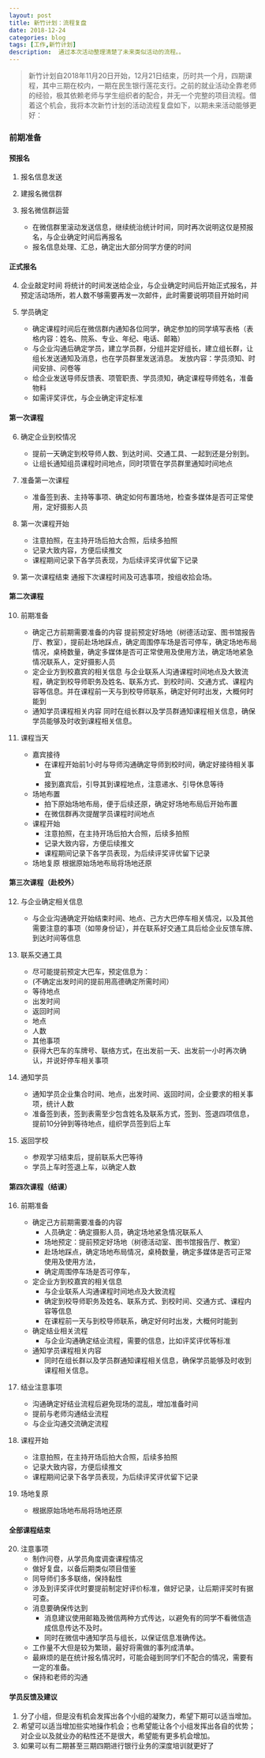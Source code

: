 ```yaml
---
layout: post
title: 新竹计划：流程复盘
date: 2018-12-24
categories: blog
tags: [工作,新竹计划]
description:  通过本次活动整理清楚了未来类似活动的流程。。
---
```

>新竹计划自2018年11月20日开始，12月21日结束，历时共一个月，四期课程，其中三期在校内，一期在民生银行莲花支行。之前的就业活动全靠老师的经验，极其依赖老师与学生组织者的配合，并无一个完整的项目流程。借着这个机会，我将本次新竹计划的活动流程复盘如下，以期未来活动能够更好：

### 前期准备

#### 预报名
1. 报名信息发送

2. 建报名微信群

3. 报名微信群运营
	- 在微信群里滚动发送信息，继续统治统计时间，同时再次说明这仅是预报名，与企业确定时间后再报名
	- 报名信息处理、汇总，确定出大部分同学方便的时间

#### 正式报名

4. 企业敲定时间
	将统计的时间发送给企业，与企业确定时间后开始正式报名，并预定活动场所，若人数不够需要再发一次邮件，此时需要说明项目开始时间
	
5. 学员确定
	- 确定课程时间后在微信群内通知各位同学，确定参加的同学填写表格（表格内容：姓名、院系、专业、年纪、电话、邮箱）
	- 与企业沟通后确定学员，建立学员群，分组并定好组长，建立组长群，让组长发送通知及消息，也在学员群里发送消息。
	发放内容：学员须知、时间安排、问卷等
	- 给企业发送导师反馈表、项管职责、学员须知，确定课程导师姓名，准备物料
	- 如需评奖评优，与企业确定评定标准

#### 第一次课程    
6. 确定企业到校情况
	- 提前一天确定到校导师人数、到达时间、交通工具、一起到还是分别到。
	- 让组长通知组员课程时间地点，同时项管在学员群里通知时间地点
	
7. 准备第一次课程
	- 准备签到表、主持等事项、确定如何布置场地，检查多媒体是否可正常使用，定好摄影人员
	
8. 第一次课程开始
	- 注意拍照，在主持开场后拍大合照，后续多拍照
	- 记录大致内容，方便后续推文
	- 课程期间记录下各学员表现，为后续评奖评优留下记录
	
9. 第一次课程结束
	通报下次课程时间及可选事项，按组收拾会场。
     
#### 第二次课程

10. 前期准备
	- 确定己方前期需要准备的内容
		提前预定好场地（树德活动室、图书馆报告厅、教室），提前赴场地踩点，确定周围停车场是否可停车，确定场地布局情况，桌椅数量，确定多媒体是否可正常使用及使用方法，确定场地紧急情况联系人，定好摄影人员
	- 定企业方到校嘉宾的相关信息
		与企业联系人沟通课程时间地点及大致流程，确定到校导师职务及姓名、联系方式、到校时间、交通方式、课程内容等信息。并在课程前一天与到校导师联系，确定好何时出发，大概何时能到
	- 通知学员课程相关内容
		同时在组长群以及学员群通知课程相关信息，确保学员能够及时收到课程相关信息。
		
11. 课程当天
	- 嘉宾接待
	  - 在课程开始前1小时与导师沟通确定导师到校时间，确定好接待相关事宜
	  - 接到嘉宾后，引导其到课程地点，注意递水、引导休息等待
	- 场地布置
	  - 拍下原始场地布局，便于后续还原，确定好场地布局后开始布置
	  - 在微信群再次提醒学员课程时间地点
	- 课程开始
	  - 注意拍照，在主持开场后拍大合照，后续多拍照
	  - 记录大致内容，方便后续推文
	  - 课程期间记录下各学员表现，为后续评奖评优留下记录
	- 场地复原
		根据原始场地布局将场地还原

#### 第三次课程（赴校外）
12. 与企业确定相关信息
	- 与企业沟通确定开始结束时间、地点、己方大巴停车相关情况，以及其他需要注意的事项（如带身份证），并在联系好交通工具后给企业反馈车牌、到达时间等信息

13. 联系交通工具
	- 尽可能提前预定大巴车，预定信息为：
	 - (不确定出发时间的提前用高德确定所需时间） 
	 - 等待地点
	 - 出发时间	
	 - 返回时间
	 - 地点
	 - 人数
	 - 其他事项
	- 获得大巴车的车牌号、联络方式，在出发前一天、出发前一小时再次确认，并说好停车相关事项

14. 通知学员
	- 通知学员企业集合时间、地点，出发时间、返回时间，企业要求的相关事项，统计人数
	- 准备签到表，签到表需至少包含姓名及联系方式，签到、签退四项信息，提前10分钟到等待地点，组织学员签到后上车

15. 返回学校
	- 参观学习结束后，提前联系大巴等待
	- 学员上车时签退上车，以确定人数 

#### 第四次课程（结课）

16. 前期准备
	- 确定己方前期需要准备的内容
	  - 人员确定：确定摄影人员，确定场地紧急情况联系人
	  - 场地预定：提前预定好场地（树德活动室、图书馆报告厅、教室）
	  - 赴场地踩点，确定场地布局情况，桌椅数量，确定多媒体是否可正常使用及使用方法，
	  - 确定周围停车场是否可停车，
	- 定企业方到校嘉宾的相关信息
	  - 与企业联系人沟通课程时间地点及大致流程
	  - 确定到校导师职务及姓名、联系方式、到校时间、交通方式、课程内容等信息
	  - 在课程前一天与到校导师联系，确定好何时出发，大概何时能到
	- 确定结业相关流程
	  - 与企业沟通确定结业流程，需要的信息，比如评奖评优等标准
	- 通知学员课程相关内容
	  - 同时在组长群以及学员群通知课程相关信息，确保学员能够及时收到课程相关信息。
		
17. 结业注意事项
	- 沟通确定好结业流程后避免现场的混乱，增加准备时间
	- 提前与老师沟通结业流程
	- 与企业沟通交流确定流程
	
18. 课程开始
	- 注意拍照，在主持开场后拍大合照，后续多拍照
	- 记录大致内容，方便后续推文
	- 课程期间记录下各学员表现，为后续评奖评优留下记录
	
19. 场地复原
	- 根据原始场地布局将场地还原

#### 全部课程结束

20. 注意事项
	- 制作问卷，从学员角度调查课程情况
	- 做好复盘，以备后期类似项目借鉴
	- 同导师们多多联络，保持黏性 
	- 涉及到评奖评优时要提前制定好评价标准，做好记录，让后期评奖时有据可查。
	- 消息要确保传达到
	  - 消息建议使用邮箱及微信两种方式传达，以避免有的同学不看微信造成信息传达不及时。
	  - 同时在微信中通知学员与组长，以保证信息准确传达。
	- 工作量不大但是较为繁琐，最好将需做的事列成清单。
	- 最麻烦的是在统计报名情况时，可能会碰到同学们不配合的情况，需要有一定的准备。
	- 保持和老师的沟通 
    
#### 学员反馈及建议
1. 分了小组，但是没有机会发挥出各个小组的凝聚力，希望下期可以适当增加。
2. 希望可以适当增加些实地操作机会；也希望能让各个小组发挥出各自的优势；对企业以及就业办的粘性还不是很大，希望能有更多机会增加。
3. 如果可以有二期甚至三期四期进行银行业务的深度培训就更好了












